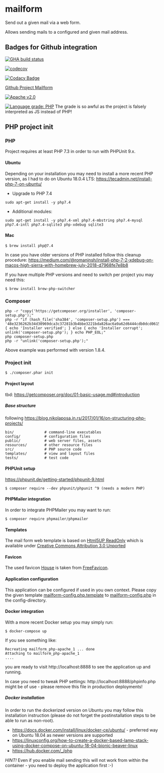 # mailform

Send out a given mail via a web form.

Allows sending mails to a configured and given mail address.

## Badges for Github integration

[![GHA build status](https://github.com/ottlinger/mailform/actions/workflows/ci.yml/badge.svg?branch=master)](https://github.com/ottlinger/mailform/actions)

[![codecov](https://codecov.io/gh/ottlinger/mailform/branch/master/graph/badge.svg)](https://codecov.io/gh/ottlinger/mailform)

[![Codacy Badge](https://app.codacy.com/project/badge/Grade/d46db8cba9d04a82940f955790ff6553)](https://www.codacy.com/gh/ottlinger/mailform/dashboard)

[Github Project Mailform](https://github.com/users/ottlinger/projects/1?add_cards_query=is%3Aopen)

[![Apache v2.0](https://img.shields.io/github/license/ottlinger/mailform.svg)](https://www.apache.org/licenses/LICENSE-2.0.html)

[![Language grade: PHP](https://img.shields.io/lgtm/grade/php/g/ottlinger/mailform.svg?logo=lgtm&logoWidth=18)](https://lgtm.com/projects/g/ottlinger/mailform/context:php)
The grade is so awful as the project is falsely interpreted as JS instead of PHP!

## PHP project init
### PHP

Project requires at least PHP 7.3 in order to run with PHPUnit 9.x.

#### Ubuntu
Depending on your installation you may need to install a more recent PHP version,
as I had to do on Ubuntu 18.0.4 LTS:
https://tecadmin.net/install-php-7-on-ubuntu/

* Upgrade to PHP 7.4
```
sudo apt-get install -y php7.4
```
* Additional modules:
```
sudo apt-get install -y php7.4-xml php7.4-mbstring php7.4-mysql php7.4-intl php7.4-sqlite3 php-xdebug sqlite3
```
#### Mac
```
$ brew install php@7.4
```
In case you have older versions of PHP installed follow this cleanup procedure:
https://medium.com/@romaninsh/install-php-7-2-xdebug-on-macos-high-sierra-with-homebrew-july-2018-d7968fe7e8b8

If you have multiple PHP versions and need to switch per project you may need this:
```
$ brew install brew-php-switcher
```

### Composer
```
php -r "copy('https://getcomposer.org/installer', 'composer-setup.php');"
php -r "if (hash_file('sha384', 'composer-setup.php') === '48e3236262b34d30969dca3c37281b3b4bbe3221bda826ac6a9a62d6444cdb0dcd0615698a5cbe587c3f0fe57a54d8f5') { echo 'Installer verified'; } else { echo 'Installer corrupt'; unlink('composer-setup.php'); } echo PHP_EOL;"
php composer-setup.php
php -r "unlink('composer-setup.php');"
```

Above example was performed with version 1.8.4.

### Project init

```
$ ./composer.phar init
```

#### Project layout

tbd: https://getcomposer.org/doc/01-basic-usage.md#introduction

##### Base structure

following https://blog.nikolaposa.in.rs/2017/01/16/on-structuring-php-projects/

```
bin/              # command-line executables
config/           # configuration files
public/           # web server files, assets
resources/        # other resource files
src/              # PHP source code
templates/        # view and layout files
tests/            # test code
```

#### PHPUnit setup

https://phpunit.de/getting-started/phpunit-9.html

```
$ composer require --dev phpunit/phpunit ^9 (needs a modern PHP)
```

#### PHPMailer integration

In order to integrate PHPMailer you may want to run:
```
$ composer require phpmailer/phpmailer
```

#### Templates

The mail form web template is based on [Html5UP ReadOnly](https://html5up.net/read-only/download)
which is available under [Creative Commons Attribution 3.0 Unported](./templates/LICENSE.txt)

#### Favicon

The used favicon [House](https://www.freefavicon.com/freefavicons/objects/iconinfo/house-152-237998.html) is taken from [FreeFavicon](http://www.freefavicon.com/blog/).

#### Application configuration

This application can be configured if used in you own context.
Please copy the given template [mailform-config.php.template](./config/mailform-config.php.template)
to [mailform-config.php](./config) in the config-directory.

#### Docker integration

With a more recent Docker setup you may simply run:
```
$ docker-compose up
```

If you see something like:
```
Recreating mailform_php-apache_1 ... done
Attaching to mailform_php-apache_1
....
```
you are ready to visit http://localhost:8888
to see the application up and running.

In case you need to tweak PHP settings:
http://localhost:8888/phpinfo.php
might be of use - please remove this file in production deployments!

##### Docker installation

In order to run the dockerized version on Ubuntu you may follow this installation instruction (please do not forget the postinstallation steps to be able to run as non-root).

* https://docs.docker.com/install/linux/docker-ce/ubuntu/ - preferred way on Ubuntu 18.04 as newer versions are supported
* https://linuxconfig.org/how-to-create-a-docker-based-lamp-stack-using-docker-compose-on-ubuntu-18-04-bionic-beaver-linux
* https://hub.docker.com/_/php

*HINT!* Even if you enable mail sending this will not work from within the container - you need to deploy the application first :-)
